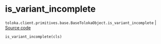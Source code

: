 # is_variant_incomplete
`toloka.client.primitives.base.BaseTolokaObject.is_variant_incomplete` | [Source code](https://github.com/Toloka/toloka-kit/blob/v1.2.0.post1/src/client/primitives/base.py#L241)

```python
is_variant_incomplete(cls)
```


